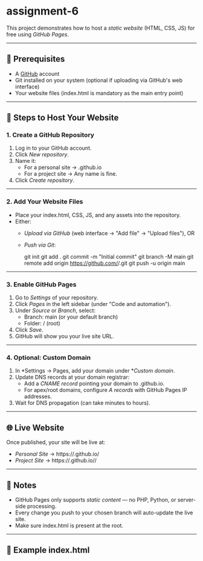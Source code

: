 # assignment-6
This project demonstrates how to host a *static website* (HTML, CSS, JS) for free using *GitHub Pages*.

---

## 📌 Prerequisites
- A [GitHub](https://github.com/) account
- Git installed on your system (optional if uploading via GitHub's web interface)
- Your website files (index.html is mandatory as the main entry point)

---

## 🚀 Steps to Host Your Website

### 1. Create a GitHub Repository
1. Log in to your GitHub account.
2. Click *New repository*.
3. Name it:
   - For a personal site → <username>.github.io
   - For a project site → Any name is fine.
4. Click *Create repository*.

---

### 2. Add Your Website Files
- Place your index.html, CSS, JS, and any assets into the repository.
- Either:
  - *Upload via GitHub* (web interface → "Add file" → "Upload files"), OR
  - *Push via Git*:
    
    git init
    git add .
    git commit -m "Initial commit"
    git branch -M main
    git remote add origin https://github.com/<username>/<repo-name>.git
    git push -u origin main
    

---

### 3. Enable GitHub Pages
1. Go to *Settings* of your repository.
2. Click *Pages* in the left sidebar (under "Code and automation").
3. Under *Source* or *Branch*, select:
   - Branch: main (or your default branch)
   - Folder: / (root)
4. Click *Save*.
5. GitHub will show you your live site URL.

---

### 4. Optional: Custom Domain
1. In *Settings → Pages, add your domain under **Custom domain*.
2. Update DNS records at your domain registrar:
   - Add a *CNAME record* pointing your domain to <username>.github.io.
   - For apex/root domains, configure *A records* with GitHub Pages IP addresses.
3. Wait for DNS propagation (can take minutes to hours).

---

## 🌐 Live Website
Once published, your site will be live at:
- *Personal Site* → https://<username>.github.io/
- *Project Site* → https://<username>.github.io/<repo-name>/

---

## 🔹 Notes
- GitHub Pages only supports *static content* — no PHP, Python, or server-side processing.
- Every change you push to your chosen branch will auto-update the live site.
- Make sure index.html is present at the root.

---

## 📄 Example index.html
